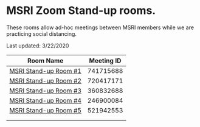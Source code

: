# MSRI Zoom Stand-up rooms.

These rooms allow ad-hoc meetings between MSRI members while we are practicing social distancing. 

Last updated: 3/22/2020

| Room Name  | Meeting ID  |
|---|---|
| [MSRI Stand-up Room #1](https://msri.zoom.us/j/741715688)  |  741715688 |
| [MSRI Stand-up Room #2](https://msri.zoom.us/j/720417171)  |  720417171 |
| [MSRI Stand-up Room #3](https://msri.zoom.us/j/360832688)  |  360832688 |
| [MSRI Stand-up Room #4](https://msri.zoom.us/j/246900084)  |  246900084 |
| [MSRI Stand-up Room #5](https://msri.zoom.us/j/521942553)  |  521942553 |
|   |   |
|   |   |
